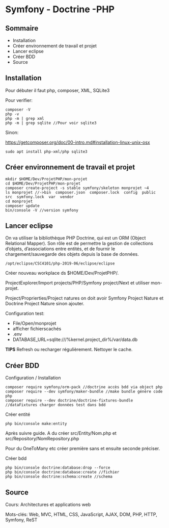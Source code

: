 # Symfony - Doctrine -PHP

## Sommaire
* Installation
* Créer environnement de travail et projet
* Lancer eclipse
* Créer BDD
* Source

## Installation

Pour débuter il faut php, composer, XML, SQLite3

Pour verifier:

```
composer -V
php -v 
php -m | grep xml
php -m | grep sqlite //Pour voir sqlite3
```
Sinon:

https://getcomposer.org/doc/00-intro.md#installation-linux-unix-osx
```
sudo apt install php-xml/php sqlite3
```

## Créer environnement de travail et projet

```
mkdir $HOME/Dev/ProjetPHP/mon-projet
cd $HOME/Dev/ProjetPHP/mon-projet
composer create-project -s stable symfony/skeleton monprojet ~4
ls monprojet //->bin  composer.json  composer.lock  config  public  src  symfony.lock  var  vendor
cd monprojet
composer update
bin/console -V //version symfony
```

## Lancer eclipse

On va utiliser la bibliothèque PHP Doctrine, qui est un ORM (Object Relational Mapper). Son rôle est de permettre la gestion de collections d’objets, d’associations entre entités, et de fournir le chargement/sauvegarde des objets depuis la base de données.

```
/opt/eclipse/CSC4101/php-2019-06/eclipse/eclipse
```

Créer nouveau workplace ds $HOME/Dev/ProjetPHP/.

ProjectExplorer/Import projects/PHP/Symfony project/Next et utiliser mon-projet.

Project/Proprierties/Project natures on doit avoir Symfony Project Nature et Doctrine Project Nature sinon ajouter.

Configuration test: 
* File/Open/monprojet 
* afficher fichierscachés  
* .env 
* DATABASE_URL=sqlite:///%kernel.project_dir%/var/data.db

**TIPS**
Refresh ou recharger régulièrement. Nettoyer le cache.

## Créer BDD

Configuration / Installation
```
composer require symfony/orm-pack //doctrine accès bdd via object php
composer require --dev symfony/maker-bundle //make bundle génère code php
composer require --dev doctrine/doctrine-fixtures-bundle //dataFixtures charger données test dans bdd
```
Créer entité
```
php bin/console make:entity
```
Après suivre guide. A du créer src/Entity/Nom.php et src/Repository/NomRepository.php

Pour du OneToMany etc créer première sans et ensuite seconde préciser.

Créer bdd
```
php bin/console doctrine:database:drop --force
php bin/console doctrine:database:create //fichier
php bin/console doctrine:schema:create //schema
```

## Source

Cours: Architectures et applications web

Mots-clés: Web, MVC, HTML, CSS, JavaScript, AJAX, DOM, PHP, HTTP, Symfony, ReST
